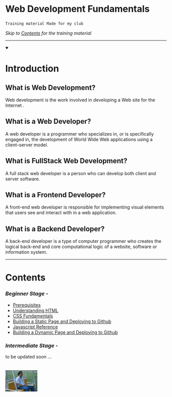 # Web Development Fundamentals
``Training material Made for my club``

_Skip to [Contents](#contents) for the training material_

***

<details id=0 open>
<summary><h1>Introduction</h1></summary>

## What is Web Development?

Web development is the work involved in developing a Web site for the Internet .

## What is a Web Developer?

A web developer is a programmer who specializes in, or is specifically engaged in, the development of World Wide Web applications using a client–server model.

## What is FullStack Web Development?

A full stack web developer is a person who can develop both client and server software.

## What is a Frontend Developer?

A front-end web developer is responsible for implementing visual elements that users see and interact with in a web application.

## What is a Backend Developer?

A back-end developer is a type of computer programmer who creates the logical back-end and core computational logic of a website, software or information system.

</details>

***

# Contents

### _Beginner Stage_ -
- [Prerequisites](./Beginners/prerequisites.md)
- [Understanding HTML](./Beginners/uhtml.md)
- [CSS Fundamentals](./Beginners/css.md)
- [Building a Static Page and Deploying to Github   ](./Beginners/static.md)
- [Javascript Reference](./Beginners/js.md)
- [Building a Dynamic Page and Deploying to Github](./Beginners/dynamic.md)

### _Intermediate Stage_ -

to be updated soon ... <br><br><br>
<img src=image-1.png alt="waiting" width="100"/>



